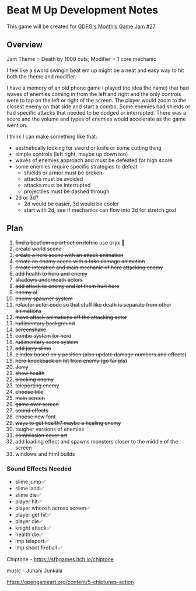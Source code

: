 # Beat M Up Development Notes

This game will be created for [GDFG's Monthly Game Jam #27](https://itch.io/jam/gdfgs-monthly-game-jam-27)

## Overview

Jam Theme = Death by 1000 cuts; Modifier = 1 core mechanic

I feel like a sword swingin beat em up might be a neat and easy way to hit both the theme and modifier.

I have a memory of an old phone game I played (no idea the name) that had waves of enemies coming in from the left and right and the only controls were to tap on the left or right of the screen. The player would zoom to the closest enemy on that side and start a combo. Some enemies had shields or had specific attacks that needed to be dodged or interrupted. There was a score and the volume and types of enemies would accelerate as the game went on.

I think I can make something like that:

- aesthetically looking for sword or knife or some cutting thing
- simple controls (left right, maybe up down too)
- waves of enemies approach and must be defeated for high score
- some enemies require specific strategies to defeat
  - shields or armor must be broken
  - attacks must be avoided
  - attacks must be interrupted
  - projectiles must be dashed through
- 2d or 3d?
  - 2d would be easier, 3d would be cooler
  - start with 2d, see if mechanics can flow into 3d for stretch goal

## Plan

1. ~~find a beat'em up art set on itch.io~~ use oryx 🙂
2. ~~create world scene~~
3. ~~create a hero scene with an attack animation~~
4. ~~create an enemy scene with a take damage animation~~
5. ~~create interation and main mechanic of hero attacking enemy~~
6. ~~add health to hero and enemy~~
7. ~~shadows underneath actors~~
8. ~~add attack to enemy and let them hurt hero~~
9. ~~enemy ai~~
10. ~~enemy spawner system~~
11. ~~refactor actor code so that stuff like death is separate from other animations~~
12. ~~move attack animations off the attacking actor~~
13. ~~rudimentary background~~
14. ~~screenshake~~
15. ~~combo system for hero~~
16. ~~rudimentary score system~~
17. ~~add jerry slime~~
18. ~~z index based on y position (also update damage numbers and effects)~~
19. ~~hero knockback on hit from enemy (go far pls)~~
20. ~~Jerry~~
21. ~~show health~~
22. ~~blocking enemy~~
23. ~~teleporting enemy~~
24. ~~choose title~~
25. ~~main screen~~
26. ~~game over screen~~
27. ~~sound effects~~
28. ~~choose new font~~
29. ~~ways to get health? maybe a healing enemy~~
30. tougher versions of enemies
31. ~~commission cover art~~
32. add loading effect and spawns monsters closer to the middle of the screen
33. windows and html builds

### Sound Effects Needed

- slime jump✅
- slime land✅
- slime die✅
- player hit✅
- player whoosh across screen✅
- player get hit✅
- player die✅
- knight attack✅
- health die✅
- imp teleport✅
- imp shoot fireball ✅

Chiptone - https://sfbgames.itch.io/chiptone

music - Juhani Junkala

https://opengameart.org/content/5-chiptunes-action
